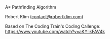 A* Pathfinding Algorithm

Robert Klim (contact@robertklim.com)

Based on The Coding Train's Coding Callenge: https://www.youtube.com/watch?v=aKYlikFAV4k

